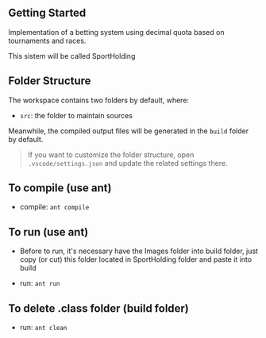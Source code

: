 ## Getting Started

Implementation of a betting system using decimal quota based on tournaments and races.

This sistem will be called SportHolding

## Folder Structure

The workspace contains two folders by default, where:

- `src`: the folder to maintain sources

Meanwhile, the compiled output files will be generated in the `build` folder by default.

> If you want to customize the folder structure, open `.vscode/settings.json` and update the related settings there.

## To compile (use ant)
- compile: `ant compile`

## To run (use ant)
- Before to run, it's necessary have the Images folder into build folder, just copy (or cut) this folder located in SportHolding folder and paste it into build

- run: `ant run`

## To delete .class folder (build folder)
- run: `ant clean`

